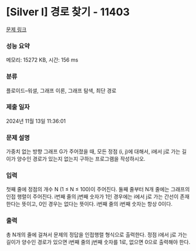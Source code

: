 # [Silver I] 경로 찾기 - 11403 

[문제 링크](https://www.acmicpc.net/problem/11403) 

### 성능 요약

메모리: 15272 KB, 시간: 156 ms

### 분류

플로이드–워셜, 그래프 이론, 그래프 탐색, 최단 경로

### 제출 일자

2024년 11월 13일 11:36:01

### 문제 설명

<p>가중치 없는 방향 그래프 G가 주어졌을 때, 모든 정점 (i, j)에 대해서, i에서 j로 가는 길이가 양수인 경로가 있는지 없는지 구하는 프로그램을 작성하시오.</p>

### 입력 

 <p>첫째 줄에 정점의 개수 N (1 ≤ N ≤ 100)이 주어진다. 둘째 줄부터 N개 줄에는 그래프의 인접 행렬이 주어진다. i번째 줄의 j번째 숫자가 1인 경우에는 i에서 j로 가는 간선이 존재한다는 뜻이고, 0인 경우는 없다는 뜻이다. i번째 줄의 i번째 숫자는 항상 0이다.</p>

### 출력 

 <p>총 N개의 줄에 걸쳐서 문제의 정답을 인접행렬 형식으로 출력한다. 정점 i에서 j로 가는 길이가 양수인 경로가 있으면 i번째 줄의 j번째 숫자를 1로, 없으면 0으로 출력해야 한다.</p>

